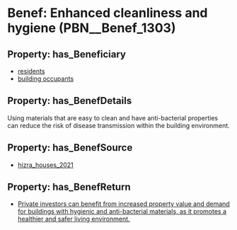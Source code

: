 # Benef: __Enhanced cleanliness and hygiene__ (PBN__Benef_1303)

## Property: has_Beneficiary

* [residents](../Stakeholder/PBN__Stakeholder_59)
* [building occupants](../Stakeholder/PBN__Stakeholder_97)

## Property: has_BenefDetails

Using materials that are easy to clean and have anti-bacterial properties can reduce the risk of disease transmission within the building environment.

## Property: has_BenefSource

* [hizra_houses_2021](../Article/PBN__Article_277)

## Property: has_BenefReturn

* [Private investors can benefit from increased property value and demand for buildings with hygienic and anti-bacterial materials, as it promotes a healthier and safer living environment.](../BenefReturn/PBN__BenefReturn_1473)

